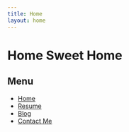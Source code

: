 ```yaml
---
title: Home
layout: home
---
```



# Home Sweet Home
## Menu
* [Home](https://cassidyaj.github.io/)
* [Resume]()
* [Blog]()
* [Contact Me]()

